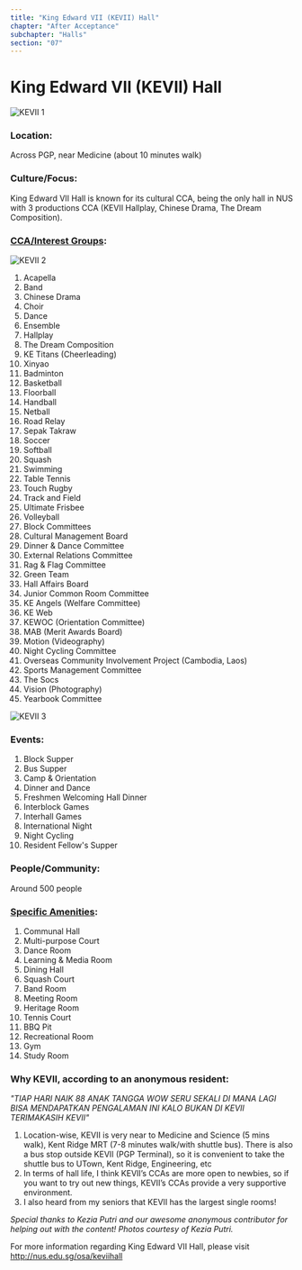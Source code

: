 ```yaml
---
title: "King Edward VII (KEVII) Hall"
chapter: "After Acceptance"
subchapter: "Halls"
section: "07"
---
```


# King Edward VII (KEVII) Hall

![KEVII 1](/assets/admissions/kevii/1.jpg "KEVII 1")

### Location:

Across PGP, near Medicine (about 10 minutes walk)

### Culture/Focus:

King Edward VII Hall is known for its cultural CCA, being the only hall in NUS with 3 productions CCA (KEVII Hallplay, Chinese Drama, The Dream Composition).

### [CCA/Interest Groups](http://nus.edu.sg/osa/keviihall/residential-life/ccas):

![KEVII 2](/assets/admissions/kevii/2.jpg "KEVII 2")

1. Acapella
2. Band
3. Chinese Drama
4. Choir
5. Dance
6. Ensemble
7. Hallplay
8. The Dream Composition
9. KE Titans (Cheerleading)
10. Xinyao
11. Badminton
12. Basketball
13. Floorball
14. Handball
15. Netball
16. Road Relay
17. Sepak Takraw
18. Soccer
19. Softball
20. Squash
21. Swimming
22. Table Tennis
23. Touch Rugby
24. Track and Field
25. Ultimate Frisbee
26. Volleyball
27. Block Committees
28. Cultural Management Board
29. Dinner & Dance Committee
30. External Relations Committee
31. Rag & Flag Committee
32. Green Team
33. Hall Affairs Board
34. Junior Common Room Committee
35. KE Angels (Welfare Committee)
36. KE Web
37. KEWOC (Orientation Committee)
38. MAB (Merit Awards Board)
39. Motion (Videography)
40. Night Cycling Committee
41. Overseas Community Involvement Project (Cambodia, Laos)
42. Sports Management Committee
43. The Socs
44. Vision (Photography)
45. Yearbook Committee

![KEVII 3](/assets/admissions/kevii/3.jpg "KEVII 3")

### Events:

1. Block Supper
2. Bus Supper
3. Camp & Orientation
4. Dinner and Dance
5. Freshmen Welcoming Hall Dinner
6. Interblock Games
7. Interhall Games
8. International Night
9. Night Cycling
10. Resident Fellow's Supper

### People/Community:

Around 500 people

### [Specific Amenities](http://nus.edu.sg/osa/keviihall/facilities):

1. Communal Hall
2. Multi-purpose Court
3. Dance Room
4. Learning & Media Room
5. Dining Hall
6. Squash Court
7. Band Room
8. Meeting Room
9. Heritage Room
10. Tennis Court
11. BBQ Pit
12. Recreational Room
13. Gym
14. Study Room

### Why KEVII, according to an anonymous resident:

_"TIAP HARI NAIK 88 ANAK TANGGA_
_WOW SERU SEKALI_
_DI MANA LAGI BISA MENDAPATKAN PENGALAMAN INI KALO BUKAN DI KEVII_
_TERIMAKASIH KEVII"_

1. Location-wise, KEVII is very near to Medicine and Science (5 mins walk), Kent Ridge MRT (7-8 minutes walk/with shuttle bus). There is also a bus stop outside KEVII (PGP Terminal), so it is convenient to take the shuttle bus to UTown, Kent Ridge, Engineering, etc
2. In terms of hall life, I think KEVII’s CCAs are more open to newbies, so if you want to try out new things, KEVII’s CCAs provide a very supportive environment.
3. I also heard from my seniors that KEVII has the largest single rooms!

_Special thanks to Kezia Putri and our awesome anonymous contributor for helping out with the content!_
_Photos courtesy of Kezia Putri._

For more information regarding King Edward VII Hall, please visit http://nus.edu.sg/osa/keviihall
